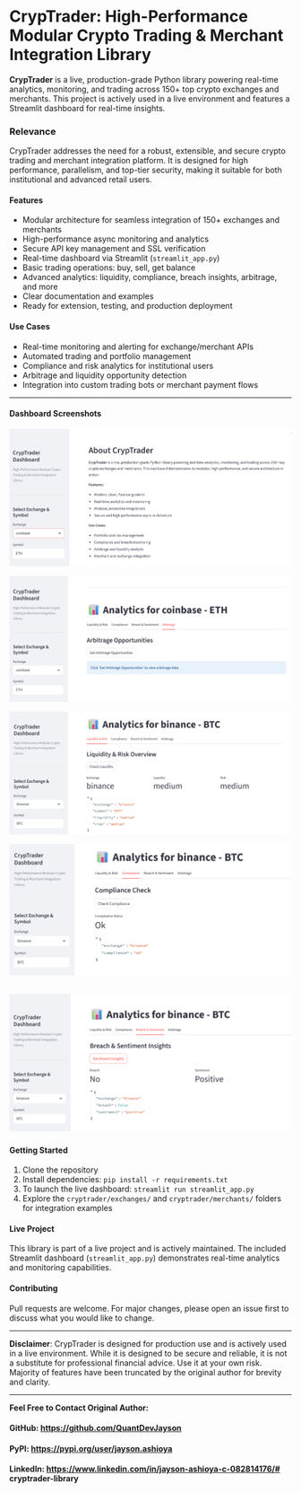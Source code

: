 # CrypTrader: High-Performance Modular Crypto Trading & Merchant Integration Library


**CrypTrader** is a live, production-grade Python library powering real-time analytics, monitoring, and trading across 150+ top crypto exchanges and merchants. This project is actively used in a live environment and features a Streamlit dashboard for real-time insights.


### Relevance
CrypTrader addresses the need for a robust, extensible, and secure crypto trading and merchant integration platform. It is designed for high performance, parallelism, and top-tier security, making it suitable for both institutional and advanced retail users.

#### Features
- Modular architecture for seamless integration of 150+ exchanges and merchants
- High-performance async monitoring and analytics
- Secure API key management and SSL verification
- Real-time dashboard via Streamlit (`streamlit_app.py`)
- Basic trading operations: buy, sell, get balance
- Advanced analytics: liquidity, compliance, breach insights, arbitrage, and more
- Clear documentation and examples
- Ready for extension, testing, and production deployment

#### Use Cases
- Real-time monitoring and alerting for exchange/merchant APIs
- Automated trading and portfolio management
- Compliance and risk analytics for institutional users
- Arbitrage and liquidity opportunity detection
- Integration into custom trading bots or merchant payment flows

---

#### Dashboard Screenshots

 ![alt text](cryptrader-dashboard.png) 

 ![alt text](cryptrader-arbitrage.png)

![alt text](cryptrader-liquidity.png) 

![alt text](cryptrader-compliance.png)

 ![alt text](cryptrader-sentiments.png)
---
#### Getting Started
1. Clone the repository
2. Install dependencies: `pip install -r requirements.txt`
3. To launch the live dashboard: `streamlit run streamlit_app.py`
4. Explore the `cryptrader/exchanges/` and `cryptrader/merchants/` folders for integration examples


#### Live Project
This library is part of a live project and is actively maintained. The included Streamlit dashboard (`streamlit_app.py`) demonstrates real-time 
analytics and monitoring capabilities.


#### Contributing
Pull requests are welcome. For major changes, please open an issue first to discuss what you would like to change.

---

**Disclaimer**: CrypTrader is designed for production use and is actively used in a live environment. While it is designed to be secure and reliable, it is not a substitute for professional financial advice. Use it at your own risk. Majority of features have been truncated by the original author for brevity and clarity.

---

**Feel Free to Contact Original Author:**

#### GitHub: https://github.com/QuantDevJayson

#### PyPI: https://pypi.org/user/jayson.ashioya

#### LinkedIn: https://www.linkedin.com/in/jayson-ashioya-c-082814176/#   c r y p t r a d e r - l i b r a r y 
 
 